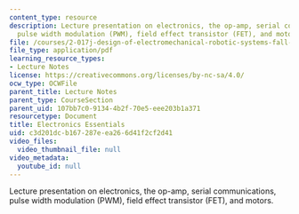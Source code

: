```yaml
---
content_type: resource
description: Lecture presentation on electronics, the op-amp, serial communications,
  pulse width modulation (PWM), field effect transistor (FET), and motors.
file: /courses/2-017j-design-of-electromechanical-robotic-systems-fall-2009/c3d201dcb167287eea266d41f2cf2d41_MIT2_017JF09_electronics.pdf
file_type: application/pdf
learning_resource_types:
- Lecture Notes
license: https://creativecommons.org/licenses/by-nc-sa/4.0/
ocw_type: OCWFile
parent_title: Lecture Notes
parent_type: CourseSection
parent_uid: 107bb7c0-9134-4b2f-70e5-eee203b1a371
resourcetype: Document
title: Electronics Essentials
uid: c3d201dc-b167-287e-ea26-6d41f2cf2d41
video_files:
  video_thumbnail_file: null
video_metadata:
  youtube_id: null
---
```

Lecture presentation on electronics, the op-amp, serial communications, pulse width modulation (PWM), field effect transistor (FET), and motors.